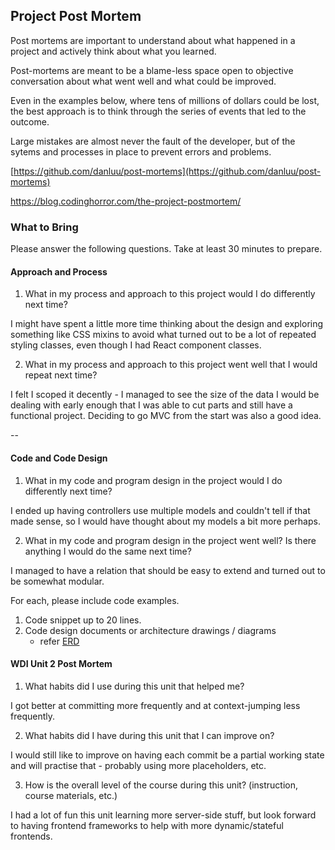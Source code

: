 ## Project Post Mortem
Post mortems are important to understand about what happened in a project and actively think about what you learned.

Post-mortems are meant to be a blame-less space open to objective conversation about what went well and what could be improved.

Even in the examples below, where tens of millions of dollars could be lost, the best approach is to think through the series of events that led to the outcome.

Large mistakes are almost never the fault of the developer, but of the sytems and processes in place to prevent errors and problems.

[https://github.com/danluu/post-mortems](https://github.com/danluu/post-mortems)

https://blog.codinghorror.com/the-project-postmortem/

### What to Bring
Please answer the following questions. Take at least 30 minutes to prepare.

#### Approach and Process

1. What in my process and approach to this project would I do differently next time?

I might have spent a little more time thinking about the design and exploring something like CSS mixins to avoid what turned out to be a lot of repeated styling classes, even though I had React component classes.

2. What in my process and approach to this project went well that I would repeat next time?

I felt I scoped it decently - I managed to see the size of the data I would be dealing with early enough that I was able to cut parts and still have a functional project. Deciding to go MVC from the start was also a good idea.

--

#### Code and Code Design

1. What in my code and program design in the project would I do differently next time?

I ended up having controllers use multiple models and couldn't tell if that made sense, so I would have thought about my models a bit more perhaps.

2. What in my code and program design in the project went well? Is there anything I would do the same next time?

I managed to have a relation that should be easy to extend and turned out to be somewhat modular.

  For each, please include code examples.
  1. Code snippet up to 20 lines.
  2. Code design documents or architecture drawings / diagrams
     - refer [ERD](https://github.com/dyanawu/sei-proj-dive3/blob/master/docs/dive3_erd.jpg)

#### WDI Unit 2 Post Mortem
1. What habits did I use during this unit that helped me?

I got better at committing more frequently and at context-jumping less frequently.

2. What habits did I have during this unit that I can improve on?

I would still like to improve on having each commit be a partial working state and will practise that - probably using more placeholders, etc.

3. How is the overall level of the course during this unit? (instruction, course materials, etc.)

I had a lot of fun this unit learning more server-side stuff, but look forward to having frontend frameworks to help with more dynamic/stateful frontends.
